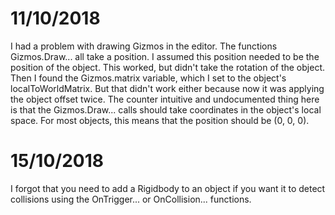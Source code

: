 # 11/10/2018

I had a problem with drawing Gizmos in the editor. The functions Gizmos.Draw... all take a position. I assumed this position needed to be the position of the object. This worked, but didn't take the rotation of the object. Then I found the Gizmos.matrix variable, which I set to the object's localToWorldMatrix. But that didn't work either because now it was applying the object offset twice. The counter intuitive and undocumented thing here is that the Gizmos.Draw... calls should take coordinates in the object's local space. For most objects, this means that the position should be (0, 0, 0).

# 15/10/2018

I forgot that you need to add a Rigidbody to an object if you want it to detect collisions using the OnTrigger... or OnCollision... functions.
